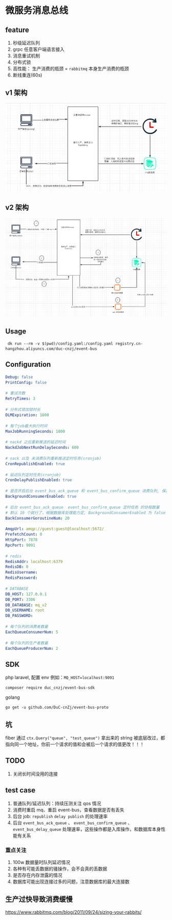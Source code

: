 # 微服务消息总线

## feature

1. 秒级延迟队列
2. grpc 任意客户端语言接入
3. 消息重试机制
4. 分布式锁
5. 高性能： 生产消费的瓶颈 = `rabbitmq` 本身生产消费的瓶颈
6. 断线重连(60s)

## v1 架构

![v1 event-bus](./images/event-bus-v1.png)

## v2 架构

![v2 event-bus](./images/event-bus-v2.png)

## Usage

```shell script
 dk run --rm -v $(pwd)/config.yaml:/config.yaml registry.cn-hangzhou.aliyuncs.com/duc-cnzj/event-bus
```

## Configuration

```yaml
Debug: false
PrintConfig: false

# 重试次数
RetryTimes: 3

# 分布式锁加锁时长
DLMExpiration: 1800

# 每个job最大执行时间
MaxJobRunningSeconds: 1800

# nackd 之后重新推送的延迟时间
NackdJobNextRunDelaySeconds: 600

# nack 以及 未消费队列重新推送定时任务(cronjob)
CronRepublishEnabled: true

# 延迟队列定时任务(cronjob)
CronDelayPublishEnabled: true

# 是否开启后台 event_bus_ack_queue 和 event_bus_confirm_queue 消费队列, 保持默认 `true` 就行
BackgroundConsumerEnabled: true

# 后台 event_bus_ack_queue  event_bus_confirm_queue 定时任务 的协程数量
# 默认 10 个就行了，根据数据库处理能力定, BackgroundConsumerEnabled 为 false 不执行
BackConsumerGoroutineNum: 20

AmqpUrl: amqp://guest:guest@localhost:5672/
PrefetchCount: 0
HttpPort: 7878
RpcPort: 9091

# redis
RedisAddr: localhost:6379
RedisDB: 0
RedisUsername:
RedisPassword:

# DATABASE
DB_HOST: 127.0.0.1
DB_PORT: 3306
DB_DATABASE: mq_v2
DB_USERNAME: root
DB_PASSWORD:

# 每个队列的消费者数量
EachQueueConsumerNum: 5

# 每个队列的生产者数量
EachQueueProducerNum: 2
```

## SDK

php laravel, 配置 env 例如：`MQ_HOST=localhost:9091`
```shell script
composer require duc_cnzj/event-bus-sdk
```

golang
```shell script
go get -u github.com/DuC-cnZj/event-bus-proto
```

## 坑

fiber 通过 `ctx.Query("queue", "test_queue")` 拿出来的 string 被底层改过，都指向同一个地址，你前一个请求的值和会被后一个请求的值更改！！！

## TODO

1. 关闭长时间没用的连接

## test case

1. 普通队列/延迟队列：持续压测关注 qos 情况
2. 消费时重启 mq、重启 event-bus，查看数据是否有丢失
3. 后台 job: `republish` `delay publish` 的处理速率
4. 后台 `event_bus_ack_queue` 、 `event_bus_confirm_queue` 、`event_bus_delay_queue` 处理速率，这些操作都是入库操作，和数据库本身性能有关系

### 重点关注

1. 100w 数据量时队列延迟情况
2. 各种有可能丢数据的骚操作，会不会真的丢数据
3. 是否存在内存泄露的情况
4. 数据库可能出现连接过多的问题，注意数据库的最大连接数

## 生产过快导致消费缓慢

https://www.rabbitmq.com/blog/2011/09/24/sizing-your-rabbits/